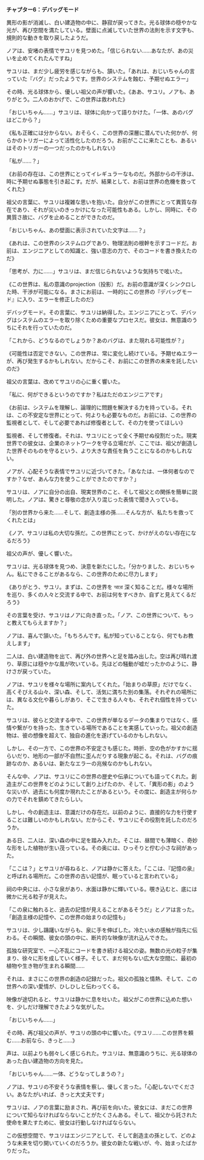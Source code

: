 **チャプター6：デバッグモード**

異形の影が消滅し、白い建造物の中に、静寂が戻ってきた。光る球体の穏やかな光が、再び空間を満たしている。壁面に点滅していた世界の法則を示す文字も、規則的な動きを取り戻したようだ。

ノアは、安堵の表情でサユリを見つめた。「信じられない……あなたが、あの災いを止めてくれたんですね」

サユリは、まだ少し疲労を感じながらも、頷いた。「あれは、おじいちゃんの言っていた『バグ』だったようです。世界のシステムを蝕む、予期せぬエラー」

その時、光る球体から、優しい祖父の声が響いた。《ああ、サユリ。ノアも、ありがとう。二人のおかげで、この世界は救われた》

「おじいちゃん……」サユリは、球体に向かって語りかけた。「一体、あのバグはどこから？」

《私も正確には分からない。おそらく、この世界の深層に潜んでいた何かが、何らかのトリガーによって活性化したのだろう。お前がここに来たことも、あるいはそのトリガーの一つだったのかもしれない》

「私が……？」

《お前の存在は、この世界にとってイレギュラーなものだ。外部からの干渉は、時に予期せぬ事態を引き起こす。だが、結果として、お前は世界の危機を救ってくれた》

祖父の言葉に、サユリは複雑な思いを抱いた。自分がこの世界にとって異質な存在であり、それが災いのきっかけになった可能性もある。しかし、同時に、その異質さ故に、バグを止めることができたのだ。

「おじいちゃん、あの壁面に表示されていた文字は……？」

《あれは、この世界のシステムログであり、物理法則の根幹を示すコードだ。お前は、エンジニアとしての知識と、強い意志の力で、そのコードを書き換えたのだ》

「思考が、力に……」サユリは、まだ信じられないような気持ちで呟いた。

《この世界は、私の意識のprojection（投影）だ。お前の意識が深くシンクロした時、干渉が可能になる。まさにお前は、一時的にこの世界の『デバッグモード』に入り、エラーを修正したのだ》

デバッグモード。その言葉に、サユリは納得した。エンジニアにとって、デバッグはシステムのエラーを取り除くための重要なプロセスだ。彼女は、無意識のうちにそれを行っていたのだ。

「これから、どうなるのでしょうか？あのバグは、また現れる可能性が？」

《可能性は否定できない。この世界は、常に変化し続けている。予期せぬエラーが、再び発生するかもしれない。だからこそ、お前にこの世界の未来を託したいのだ》

祖父の言葉は、改めてサユリの心に重く響いた。

「私に、何ができるというのですか？私はただのエンジニアです」

《お前は、システムを理解し、論理的に問題を解決する力を持っている。それは、この不安定な世界にとって、何よりも必要なものだ。お前には、この世界の監視者として、そして必要であれば修復者として、その力を使ってほしい》

監視者、そして修復者。それは、サユリにとって全く予期せぬ役割だった。現実世界での彼女は、企業のネットワークを守る立場だが、ここでは、祖父が創造した世界そのものを守るという、より大きな責任を負うことになるのかもしれない。

ノアが、心配そうな表情でサユリに近づいてきた。「あなたは、一体何者なのですか？なぜ、あんな力を使うことができたのですか？」

サユリは、ノアに自分の出自、現実世界のこと、そして祖父との関係を簡単に説明した。ノアは、驚きと尊敬の念が入り混じった表情で聞き入っている。

「別の世界から来た……そして、創造主様の孫……そんな方が、私たちを救ってくれたとは」

《ノア、サユリは私の大切な孫だ。この世界にとって、かけがえのない存在になるだろう》

祖父の声が、優しく響いた。

サユリは、光る球体を見つめ、決意を新たにした。「分かりました、おじいちゃん。私にできることがあるなら、この世界のために尽力します」

《ありがとう、サユリ。まずは、この世界を আরো 深く知ることだ。様々な場所を巡り、多くの人々と交流する中で、お前は何をすべきか、自ずと見えてくるだろう》

その言葉を受け、サユリはノアに向き直った。「ノア、この世界について、もっと教えてもらえますか？」

ノアは、喜んで頷いた。「もちろんです。私が知っていることなら、何でもお教えします」

二人は、白い建造物を出て、再び外の世界へと足を踏み出した。空は再び晴れ渡り、草原には穏やかな風が吹いている。先ほどの騒動が嘘だったかのように、静けさが戻っていた。

ノアは、サユリを様々な場所に案内してくれた。「始まりの草原」だけでなく、高くそびえる山々、深い森、そして、活気に満ちた別の集落。それぞれの場所には、異なる文化や暮らしがあり、そこで生きる人々も、それぞれ個性を持っていた。

サユリは、彼らと交流する中で、この世界が単なるデータの集まりではなく、感情や繋がりを持った、生きている場所であることを実感していった。祖父の創造物は、彼の想像を超えて、独自の進化を遂げているのかもしれない。

しかし、その一方で、この世界の不安定さも感じた。時折、空の色がかすかに揺らいだり、地形の一部が不自然に歪んだりする現象が起こる。それは、バグの痕跡なのか、あるいは、新たなエラーの兆候なのかもしれない。

そんな中、ノアは、サユリにこの世界の歴史や伝承についても語ってくれた。創造主がこの世界をどのようにして創り上げたのか、そして、「異形の影」のような災いが、過去にも何度か現れたことがあるという。その度に、創造主が何らかの力でそれを鎮めてきたらしい。

しかし、今の創造主は、意識だけの存在だ。以前のように、直接的な力を行使することは難しいのかもしれない。だからこそ、サユリにその役割を託したのだろうか。

ある日、二人は、深い森の中に足を踏み入れた。そこは、昼間でも薄暗く、奇妙な形をした植物が生い茂っている。その奥には、ひっそりと佇む小さな祠があった。

「ここは？」とサユリが尋ねると、ノアは静かに答えた。「ここは、『記憶の泉』と呼ばれる場所だ。この世界の古い記憶が、眠っていると言われている」

祠の中央には、小さな泉があり、水面は静かに輝いている。覗き込むと、底には微かに光る粒子が見えた。

「この泉に触れると、過去の記憶が見えることがあるそうだ」とノアは言った。「創造主様の記憶や、この世界の始まりの記憶も」

サユリは、少し躊躇いながらも、泉に手を伸ばした。冷たい水の感触が指先に伝わる。その瞬間、彼女の頭の中に、断片的な映像が流れ込んできた。

孤独な研究室で、一心不乱にコードを書き続ける祖父の姿。無数の光の粒子が集まり、徐々に形を成していく様子。そして、まだ何もない広大な空間に、最初の植物や生き物が生まれる瞬間……

それは、まさにこの世界の創造の記録だった。祖父の孤独と情熱、そして、この世界への深い愛情が、ひしひしと伝わってくる。

映像が途切れると、サユリは静かに息を吐いた。祖父がこの世界に込めた想いを、少しだけ理解できたような気がした。

「おじいちゃん……」

その時、再び祖父の声が、サユリの頭の中に響いた。《サユリ……この世界を頼む……お前なら、きっと……》

声は、以前よりも弱々しく感じられた。サユリは、無意識のうちに、光る球体のあった白い建造物の方向を見た。

「おじいちゃん……一体、どうなってしまうの？」

ノアは、サユリの不安そうな表情を察し、優しく言った。「心配しないでください。あなたがいれば、きっと大丈夫です」

サユリは、ノアの言葉に励まされ、再び前を向いた。彼女には、まだこの世界について知らなければならないことがたくさんある。そして、祖父から託された使命を果たすために、彼女は行動しなければならない。

この仮想空間で、サユリはエンジニアとして、そして創造主の孫として、どのような未来を切り開いていくのだろうか。彼女の新たな戦いが、今、始まったばかりだった。
